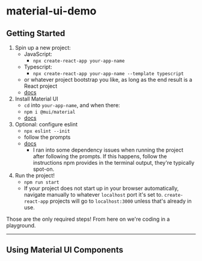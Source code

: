 # material-ui-demo
## Getting Started
1. Spin up a new project:
    - JavaScript:
        - `npx create-react-app your-app-name`
    - Typescript:
        - `npx create-react-app your-app-name --template typescript`
    - or whatever project bootstrap you like, as long as the end result is a React project
    - [docs](https://create-react-app.dev/docs/getting-started/)
2. Install Material UI
    - `cd` into `your-app-name`, and when there:
    - `npm i @mui/material`
    - [docs](https://mui.com)
3. Optional: configure eslint
    - `npx eslint --init`
    - follow the prompts
    - [docs](https://eslint.org/docs/user-guide/getting-started)
        - I ran into some dependency issues when running the project after following the prompts. If this happens, follow the instructions npm provides in the terminal output, they're typically spot-on.
4. Run the project!
    - `npm run start`
    - If your project does not start up in your browser automatically, navigate manually to whatever `localhost` port it's set to. `create-react-app` projects will go to `localhost:3000` unless that's already in use.

Those are the only required steps! From here on we're coding in a playground.

---

## Using Material UI Components
